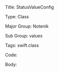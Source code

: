Title:  StatusValueConfig

Type:   Class

Major Group: Notenik

Sub Group:   values

Tags:   swift.class

Code:



Body:


